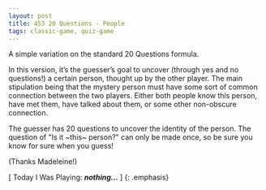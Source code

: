```yaml
---
layout: post
title: 453 20 Questions - People
tags: classic-game, quiz-game
---
```

A simple variation on the standard 20 Questions formula.

In this version, it’s the guesser’s goal to uncover (through yes and no questions!) a certain person, thought up by the other player.  The main  stipulation being that the mystery person must have some sort of common connection between the two players.  Either both people know this person, have met them, have talked about them, or some other non-obscure connection.

The guesser has 20 questions to uncover the identity of the person.  The question of "Is it ~this~ person?" can only be made once, so be sure you know for sure when you guess!

(Thanks Madeleine!)

[ Today I Was Playing: ***nothing...*** ]
{: .emphasis}